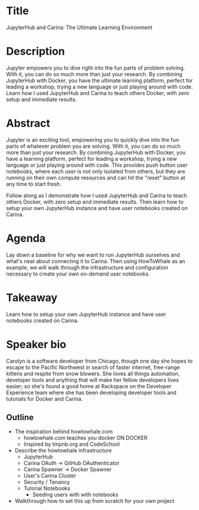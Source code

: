 # Title
JupyterHub and Carina: The Ultimate Learning Environment

# Description
Jupyter empowers you to dive right into the fun parts of problem solving. With it, you can do so much more than just your research. By combining JupyterHub with Docker, you have the ultimate learning platform, perfect for leading a workshop, trying a new language or just playing around with code. Learn how I used JupyterHub and Carina to teach others Docker, with zero setup and immediate results.

# Abstract
Jupyter is an exciting tool, empowering you to quickly dive into the fun parts of whatever problem you are solving. With it, you can do so much more than just your research. By combining JupyterHub with Docker, you have a learning platform, perfect for leading a workshop, trying a new language or just playing around with code. This provides push button user notebooks, where each user is not only isolated from others, but they are running on their own compute resources and can hit the "reset" button at any time to start fresh.

Follow along as I demonstrate how I used JupyterHub and Carina to teach others Docker, with zero setup and immediate results. Then learn how to setup your own JupyterHub instance and have user notebooks created on Carina.

# Agenda
Lay down a baseline for why we want to run JupyterHub ourselves and what's neat about connecting it to Carina. Then using HowToWhale as an example, we will walk through the infrastructure and configuration necessary to create your own on-demand user notebooks.

# Takeaway
Learn how to setup your own JupyterHub instance and have user notebooks created on Carina.

# Speaker bio
Carolyn is a software developer from Chicago, though one day she hopes to escape to the Pacific Northwest in search of faster internet, free-range kittens and respite from snow blowers. She loves all things automation, developer tools and anything that will make her fellow developers lives easier; so she's found a good home at Rackspace on the Developer Experience team where she has been developing developer tools and tutorials for Docker and Carina.

## Outline
* The inspiration behind howtowhale.com
  * howtowhale.com teaches you docker ON DOCKER
  * Inspired by tmpnb.org and CodeSchool
* Describe the howtowhale infrastructure
  * JupyterHub
  * Carina OAuth -> GitHub OAuthenticator
  * Carina Spawner -> Docker Spawner
  * User's Carina Cluster
  * Security / Tenancy
  * Tutorial Notebooks
    * Seeding users with with notebooks
* Walkthrough how to set this up from scratch for your own project
